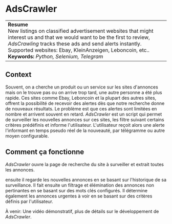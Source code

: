 # AdsCrawler
<table><tr><td>
<b>Resume</b>
<br>
  New listings on classified advertisement websites that might interest us and that we would want to be the first to review, <i>AdsCrawling</i> tracks these ads and send alerts instantly. Supported websites: Ebay, KleinAnzeigen, Leboncoin, etc..
<br>
<b>Keywords:</b> <i>Python, Selenium, Telegram</i>
</td></tr></table>

## Context
Souvent, on a cherche un produit ou un service sur les sites d'annonces mais on le trouve pas ou on arrive trop tard, une autre personne a été plus rapide. Ces sites comme Ebay, Leboncoin et la plupart des autres sites, offrent la possibilité de recevoir des alertes dès que notre recherche donne de nouveaux résultats. Le problème est que ces alertes sont limitées en nombre et arrivent souvent en retard. *AdsCrawler* est un script qui permet de surveiller les nouvelles annonces sur ces sites, les filtre suivant certains critères prédéfinis et informe l'utilisateur. L'utilisateur reçoit alors une alerte l'informant en temps pseudo réel de la nouveauté, par télégramme ou autre moyen configurable.

## Comment ça fonctionne
*AdsCrawler* ouvre la page de recherche du site à surveiller et extrait toutes les annonces.

ensuite il regarde les nouvelles annonces en se basant sur l'historique de sa surveillance. Il fait ensuite un filtrage et élémination des annonces non pertinantes en se basant sur des mots clés configurés. Il détermine également les annonces urgentes à voir en se basant sur des critères définis par l'utilisateur.

À venir: Une vidéo démonstratif, plus de détails sur le développement de *AdsCrawler*.
